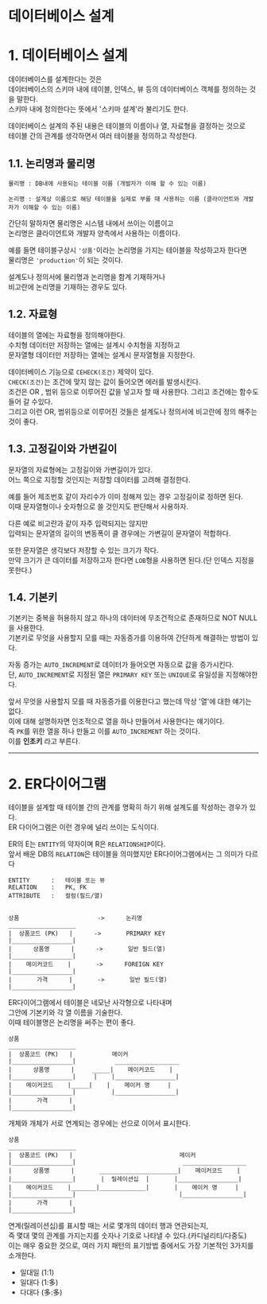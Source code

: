 데이터베이스 설계
=======================
# 1. 데이터베이스 설계  
데이터베이스를 설계한다는 것은    
데이터베이스의 스키마 내에 테이블, 인덱스, 뷰 등의 데이터베이스 객체를 정의하는 것을 말한다.    
스키마 내에 정의한다는 뜻에서 '스키마 설계'라 불리기도 한다.  
    
데이터베이스 설계의 주된 내용은 테이블의 이름이나 열, 자료형을 결정하는 것으로  
테이블 간의 관계를 생각하면서 여러 테이블을 정의하고 작성한다.  
## 1.1. 논리명과 물리명
```
물리명 : DB내에 사용되는 테이블 이름 (개발자가 이해 할 수 있는 이름)
```
```
논리명 : 설계상 이름으로 해당 테이블을 실제로 부를 때 사용하는 이름 (클라이언트와 개발자가 이해할 수 있는 이름)
```
간단히 말하자면 물리명은 시스템 내에서 쓰이는 이름이고    
논리명은 클라이언트와 개발자 양측에서 사용하는 이름이다.    
     
예를 들면 테이블구상시 ```'상품'```이라는 논리명을 가지는 테이블을 작성하고자 한다면     
물리명은 ```'production'```이 되는 것이다.    
  
설계도나 정의서에 물리명과 논리명을 함계 기재하거나  
비고란에 논리명을 기재하는 경우도 있다.  
  
## 1.2. 자료형  
테이블의 열에는 자료형을 정의해야한다.      
수치형 데이터만 저장하는 열에는 설계시 수치형을 지정하고    
문자열형 데이터만 저장하는 열에는 설계시 문자열형을 지정한다.        
   
데이터베이스 기능으로 ```CEHECK(조건)``` 제약이 있다.     
```CHECK(조건)```는 조건에 맞지 않는 값이 들어오면 에러를 발생시킨다.     
조건은 OR , 범위 등으로 이루어진 값을 넣고자 할 때 사용한다. 그리고 조건에는 함수도 들어 갈 수있다.  
그리고 이런 OR, 범위등으로 이루어진 것들은 설계도나 정의서에 비고란에 정의 해주는 것이 좋다.    
      
## 1.3. 고정길이와 가변길이
문자열의 자료형에는 고정길이와 가변길이가 있다.  
어느 쪽으로 지정할 것인지는 저장할 데이터를 고려해 결정한다.  
  
예를 들어 제조번호 같이 자리수가 이미 정해져 있는 경우 고정길이로 정하면 된다.  
이때 문자열형이나 숫자형으로 쓸 것인지도 판단해서 사용하자.    
  
다른 예로 비고란과 같이 자주 입력되지는 않지만   
입력되는 문자열의 길이의 변동폭이 클 경우에는  가변길이 문자열이 적합하다.  
  
또한 문자열은 생각보다 저장할 수 있는 크기가 작다.  
만약 크기가 큰 데이터를 저장하고자 한다면 ```LOB```형을 사용하면 된다.(단 인덱스 지정을 못한다.)  

## 1.4. 기본키
기본키는 중복을 허용하지 않고 하나의 데이터에 무조건적으로 존재하므로 NOT NULL을 사용한다.  
기본키로 무엇을 사용할지 모를 때는 자동증가를 이용하여 간단하게 해결하는 방법이 있다.  
   
자동 증가는 ```AUTO_INCREMENT```로 데이터가 들어오면 자동으로 값을 증가시킨다.  
단, ```AUTO_INCREMENT```로 지정된 열은 ```PRIMARY KEY``` 또는 ```UNIQUE```로 유일성을 지정해야한다.  
  
앞서 무엇을 사용할지 모를 때 자동증가를 이용한다고 했는데 막상 '열'에 대한 얘기는 없다.  
이에 대해 설명하자면 인조적으로 열을 하나 만들어서 사용한다는 얘기이다.  
즉 ```PK```를 위한 열을 하나 만들고 이를 ```AUTO_INCREMENT``` 하는 것이다.  
이를 **인조키** 라고 부른다.  
  
***
# 2. ER다이어그램
테이블을 설계할 때 테이블 간의 관계를 명확히 하기 위해 설계도를 작성하는 경우가 있다.   
ER 다이어그램은 이런 경우에 널리 쓰이는 도식이다.  
  
ER의 E는 ```ENTITY```의 약자이며 R은 ```RELATIONSHIP```이다.  
앞서 배운 DB의 ```RELATION```은 테이블을 의미했지만 ER다이어그램에서는 그 의미가 다르다
```
ENTITY      :   테이블 또는 뷰
RELATION    :   PK, FK
ATTRIBUTE   :   컬럼(필드/열)
```
```

상품                      ->      논리명
___________________     
|  상품코드 (PK)   |      ->       PRIMARY KEY 
|_________________|
|      상품명      |      ->       일반 필드(열)
|_________________|
|    메이커코드    |       ->      FOREIGN KEY
|_________________|
|       가격      |       ->       일반 필드(열)
|_________________|
```
ER다이어그램에서 테이블은 네모난 사각형으로 나타내며      
그안에 기본키와 각 열 이름을 기술한다.   
이때 테이블명은 논리명을 써주는 편이 좋다.  

```
상품
___________________     
|  상품코드 (PK)   |           메이커
|_________________|           __________________
|      상품명      |     _____|    메이커코드    |  
|_________________|     |    |_________________|
|    메이커코드    |_____|    |    메이커 명     | 
|_________________|          |_________________|
|       가격      |      
|_________________|
```
개체와 개체가 서로 연계되는 경우에는 선으로 이어서 표시한다.


```
상품
___________________     
|  상품코드 (PK)   |                              메이커
|_________________|                              __________________
|      상품명      |       ______________________|    메이커코드    |  
|_________________|       |  릴레이션십  |       |_________________|
|    메이커코드    |_______|_____________|       |    메이커 명     | 
|_________________|                             |_________________|
|       가격      |      
|_________________|
```
연계(릴레이션십)를 표시할 때는 서로 몇개의 데이터 행과 연관되는지,  
즉 몇대 몇의 관계를 가지는지를 숫자나 기호로 나타낼 수 있다.(카디널리티/다중도)  
이는 매우 중요한 것으로, 여러 가지 패턴의 표기방법 중에서도 가장 기본적인 3가지를 소개한다.  
  
* 일대일 (1:1)  
* 일대다 (1:多)  
* 다대다 (多:多)  
